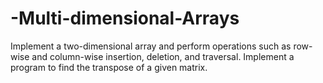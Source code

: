 # -Multi-dimensional-Arrays
 Implement a two-dimensional array and perform operations such  as row-wise and column-wise insertion, deletion, and traversal.   Implement a program to find the transpose of a given matrix. 
